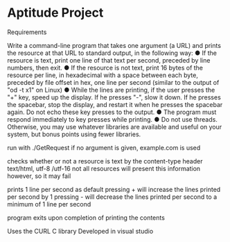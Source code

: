 # Aptitude Project

Requirements

Write a command-line program that takes one argument (a URL) and prints the resource at
that URL to standard output, in the following way:
● If the resource is text, print one line of that text per second, preceded by line numbers,
then exit.
● If the resource is not text, print 16 bytes of the resource per line, in hexadecimal with a
space between each byte, preceded by file offset in hex, one line per second (similar to
the output of "od -t x1" on Linux)
● While the lines are printing, if the user presses the "+" key, speed up the display. If he
presses "-", slow it down. If he presses the spacebar, stop the display, and restart it when
he presses the spacebar again. Do not echo these key presses to the output.
● The program must respond immediately to key presses while printing.
● Do not use threads. Otherwise, you may use whatever libraries are available and useful on
your system, but bonus points using fewer libraries.


run with ./GetRequest <UrlHere>
if no argument is given, example.com is used

checks whether or not a resource is text by the content-type header
text/html, utf-8 /utf-16
not all resources will present this information however, so it may fail


prints 1 line per second as default
pressing + will increase the lines printed per second by 1
pressing - will decrease the lines printed per second to a minimum of 1 line per second

program exits upon completion of printing the contents

Uses the CURL C library
Developed in visual studio

